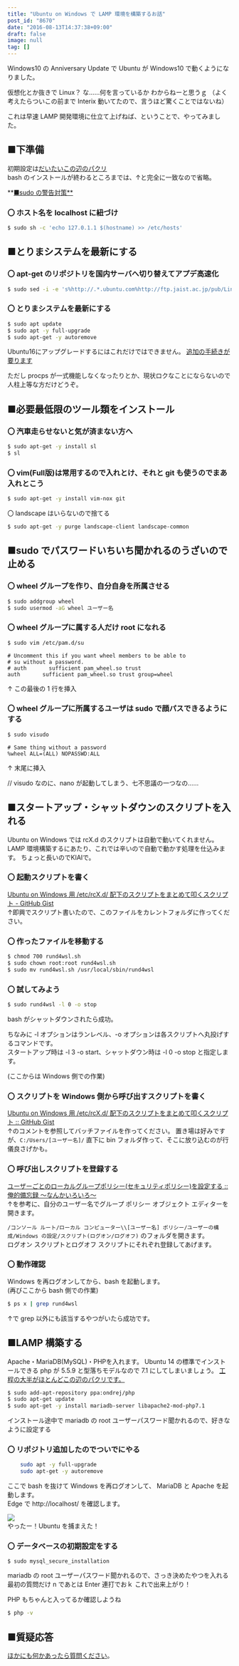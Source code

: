 ```yaml
---
title: "Ubuntu on Windows で LAMP 環境を構築するお話"
post_id: "8670"
date: "2016-08-13T14:37:38+09:00"
draft: false
image: null
tag: []
---
```


Windows10 の Anniversary Update で Ubuntu が Windows10 で動くようになりました。

仮想化とか抜きで Linux？
な……何を言っているか わからねーと思うｇ
（よく考えたらついこの前まで Interix 動いてたので、言うほど驚くことではないね）

これは早速 LAMP 開発環境に仕立て上げねば、ということで、やってみました。

## ■下準備

初期設定は[だいたいこの辺のパクリ](http://qiita.com/Aruneko/items/c79810b0b015bebf30bb)  
bash のインストールが終わるところまでは、↑と完全に一致なので省略。

**[■sudo の警告対策**](http://qiita.com/ogomr/items/89e19829eb8cc08fcebb)

### 〇 ホスト名を localhost に紐づけ

```sh
$ sudo sh -c 'echo 127.0.1.1 $(hostname) >> /etc/hosts'
```

## ■とりまシステムを最新にする

### 〇 apt-get のリポジトリを国内サーバへ切り替えてアプデ高速化

```sh
$ sudo sed -i -e 's%http://.*.ubuntu.com%http://ftp.jaist.ac.jp/pub/Linux%g' /etc/apt/sources.list
```

### 〇 とりまシステムを最新にする

```sh
$ sudo apt update
$ sudo apt -y full-upgrade
$ sudo apt-get -y autoremove
```

Ubuntu16にアップグレードするにはこれだけではできません。
[追加の手続きが要ります](http://qiita.com/Aruneko/items/2670f42d36a7508c13bb)

ただし procps が一式機能しなくなったりとか、現状ロクなことにならないので人柱上等な方だけどうぞ。

## ■必要最低限のツール類をインストール

### 〇 汽車走らせないと気が済まない方へ

```sh
$ sudo apt-get -y install sl
$ sl
```

### 〇 vim(Full版)は常用するので入れとけ、それと git も使うのでまあ入れとこう

```sh
$ sudo apt-get -y install vim-nox git
```

〇 landscape はいらないので捨てる

```sh
$ sudo apt-get -y purge landscape-client landscape-common
```

## ■sudo でパスワードいちいち聞かれるのうざいので止める

### 〇 wheel グループを作り、自分自身を所属させる

```sh
$ sudo addgroup wheel
$ sudo usermod -aG wheel ユーザー名
```

### 〇 wheel グループに属する人だけ root になれる

```sh
$ sudo vim /etc/pam.d/su
```

```
# Uncomment this if you want wheel members to be able to
# su without a password.
# auth       sufficient pam_wheel.so trust
auth       sufficient pam_wheel.so trust group=wheel
```

↑ この最後の 1 行を挿入

### 〇 wheel グループに所属するユーザは sudo で顔パスできるようにする

```sh
$ sudo visudo
```

```
# Same thing without a password
%wheel ALL=(ALL) NOPASSWD:ALL
```

↑ 末尾に挿入

// visudo なのに、nano が起動してしまう、七不思議の一つなの……

## ■スタートアップ・シャットダウンのスクリプトを入れる

Ubuntu on Windows では rcX.d のスクリプトは自動で動いてくれません。
LAMP 環境構築するにあたり、これでは辛いので自動で動かす処理を仕込みます。
ちょっと長いのでKIAIで。

### 〇 起動スクリプトを書く

[Ubuntu on Windows 用 /etc/rcX.d/ 配下のスクリプトをまとめて叩くスクリプト - GitHub Gist](https://gist.github.com/danmaq/8825128e199c787b46ca61e4786447a8)  
↑即興でスクリプト書いたので、このファイルをカレントフォルダに作ってください。

### 〇 作ったファイルを移動する

```sh
$ chmod 700 rund4wsl.sh
$ sudo chown root:root rund4wsl.sh
$ sudo mv rund4wsl.sh /usr/local/sbin/rund4wsl
```

### 〇 試してみよう

``` sh
$ sudo rund4wsl -l 0 -o stop
```

bash がシャットダウンされたら成功。

ちなみに -l オプションはランレベル、-o オプションは各スクリプトへ丸投げするコマンドです。  
スタートアップ時は -l 3 -o start、シャットダウン時は -l 0 -o stop と指定します。

(ここからは Windows 側での作業)

### 〇 スクリプトを Windows 側から呼び出すスクリプトを書く

[Ubuntu on Windows 用 /etc/rcX.d/ 配下のスクリプトをまとめて叩くスクリプト :: GitHub Gist](https://gist.github.com/danmaq/8825128e199c787b46ca61e4786447a8)  
↑のコメントを参照してバッチファイルを作ってください。
置き場は好みですが、`C:/Users/[ユーザー名]/` 直下に bin フォルダ作って、そこに放り込むのが行儀良さげかも。

### 〇 呼び出しスクリプトを登録する

[ユーザーごとのローカルグループポリシー(セキュリティポリシー)を設定する :: 俺的備忘録 〜なんかいろいろ〜 ](https://orebibou.com/2015/03/%E3%83%A6%E3%83%BC%E3%82%B6%E3%83%BC%E3%81%94%E3%81%A8%E3%81%AE%E3%83%AD%E3%83%BC%E3%82%AB%E3%83%AB%E3%82%B0%E3%83%AB%E3%83%BC%E3%83%97%E3%83%9D%E3%83%AA%E3%82%B7%E3%83%BC%E3%82%BB%E3%82%AD%E3%83%A5/)  
↑を参考に、自分のユーザー名でグループ ポリシー オブジェクト エディターを開きます。

`/コンソール ルート/ローカル コンピューター\\[ユーザー名] ポリシー/ユーザーの構成/Windows の設定/スクリプト(ログオン/ログオフ)` のフォルダを開きます。  
ログオン スクリプトとログオフ スクリプトにそれぞれ登録してあげます。

### 〇 動作確認

Windows を再ログオンしてから、bash を起動します。  
(再びここから bash 側での作業)

```sh
$ ps x | grep rund4wsl
```

↑で grep 以外にも該当するやつがいたら成功です。

## ■LAMP 構築する

Apache・MariaDB(MySQL)・PHPを入れます。
Ubuntu 14 の標準でインストールできる php が 5.5.9 と型落ちモデルなので 7.1 にしてしまいましょう。
[工程の大半がほとんどこの辺のパクリです。](http://qiita.com/walrein/items/b0cc229619ac78852898)

```sh
$ sudo add-apt-repository ppa:ondrej/php
$ sudo apt-get update
$ sudo apt-get -y install mariadb-server libapache2-mod-php7.1
```

インストール途中で mariadb の root ユーザーパスワード聞かれるので、好きなように設定する

### 〇 リポジトリ追加したのでついでにやる

```sh
    sudo apt -y full-upgrade
    sudo apt-get -y autoremove
```

ここで bash を抜けて Windows を再ログオンして、 MariaDB と Apache を起動します。  
Edge で http://localhost/ を確認します。

![](/wp-content/uploads/2016/08/2016-08-13-1-300x136.png)  
やったー！Ubuntu を捕まえた！

### 〇 データベースの初期設定をする

```
$ sudo mysql_secure_installation
```

mariadb の root ユーザーパスワード聞かれるので、さっき決めたやつを入れる  
最初の質問だけ n であとは Enter 連打でおｋ これで出来上がり！

PHP もちゃんと入ってるか確認しようね

```sh
$ php -v
```

## ■質疑応答

[ほかにも何かあったら質問ください](https://twitter.com/danmaq)。

